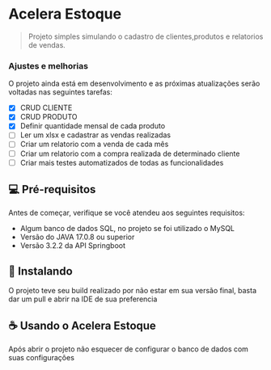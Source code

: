 # Acelera Estoque


> Projeto simples simulando o cadastro de clientes,produtos e relatorios de vendas.

### Ajustes e melhorias

O projeto ainda está em desenvolvimento e as próximas atualizações serão voltadas nas seguintes tarefas:

- [x] CRUD CLIENTE
- [x] CRUD PRODUTO
- [x] Definir quantidade mensal de cada produto
- [ ] Ler um xlsx e cadastrar as vendas realizadas
- [ ] Criar um relatorio com a venda de cada mês
- [ ] Criar um relatorio com a compra realizada de determinado cliente
- [ ] Criar mais testes automatizados de todas as funcionalidades

## 💻 Pré-requisitos

Antes de começar, verifique se você atendeu aos seguintes requisitos:

- Algum banco de dados SQL, no projeto se foi utilizado o MySQL
- Versão do JAVA 17.0.8 ou superior
- Versão 3.2.2 da API Springboot

## 🚀 Instalando 

O projeto teve seu build realizado por não estar em sua versão final, basta dar um pull e abrir na IDE de sua preferencia


## ☕ Usando o Acelera Estoque

Após abrir o projeto não esquecer de configurar o banco de dados com suas configurações




